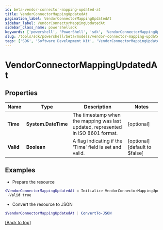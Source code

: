 ```yaml
---
id: beta-vendor-connector-mapping-updated-at
title: VendorConnectorMappingUpdatedAt
pagination_label: VendorConnectorMappingUpdatedAt
sidebar_label: VendorConnectorMappingUpdatedAt
sidebar_class_name: powershellsdk
keywords: ['powershell', 'PowerShell', 'sdk', 'VendorConnectorMappingUpdatedAt', 'BetaVendorConnectorMappingUpdatedAt'] 
slug: /tools/sdk/powershell/beta/models/vendor-connector-mapping-updated-at
tags: ['SDK', 'Software Development Kit', 'VendorConnectorMappingUpdatedAt', 'BetaVendorConnectorMappingUpdatedAt']
---
```



# VendorConnectorMappingUpdatedAt

## Properties

Name | Type | Description | Notes
------------ | ------------- | ------------- | -------------
**Time** | **System.DateTime** | The timestamp when the mapping was last updated, represented in ISO 8601 format. | [optional] 
**Valid** | **Boolean** | A flag indicating if the 'Time' field is set and valid. | [optional] [default to $false]

## Examples

- Prepare the resource
```powershell
$VendorConnectorMappingUpdatedAt = Initialize-VendorConnectorMappingUpdatedAt  -Time 2024-03-14T12:56:19.391294Z `
 -Valid true
```

- Convert the resource to JSON
```powershell
$VendorConnectorMappingUpdatedAt | ConvertTo-JSON
```


[[Back to top]](#) 


